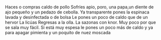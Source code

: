 Haces o compras caldo de pollo Sofríes apio, poro, una papa,un diente de ajo pequeño y un pedazo de cebolla.Ya transparente pones la espinaca lavada y desinfectada o de bolsaLe pones un poco de caldo que de un hervorLa licúasRegresas a la olla. La sazonas con knor. Muy poco por que se sala muy fácil. Si está muy espesa le pones un poco más de caldo y ya para apagar pimienta y un poquito de nuez moscada